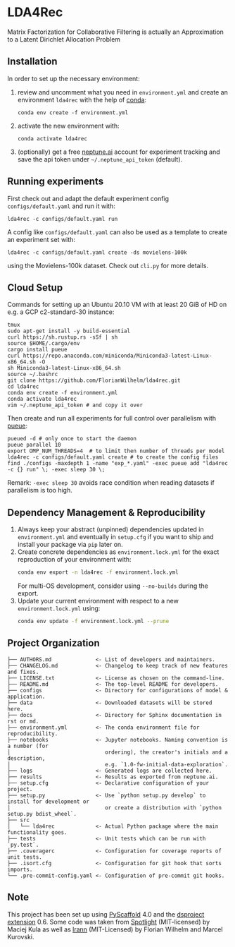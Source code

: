 # LDA4Rec

Matrix Factorization for Collaborative Filtering is actually an Approximation to a Latent Dirichlet Allocation Problem

## Installation

In order to set up the necessary environment:

1. review and uncomment what you need in `environment.yml` and create an environment `lda4rec` with the help of [conda]:
   ```
   conda env create -f environment.yml
   ```
2. activate the new environment with:
   ```
   conda activate lda4rec
   ```
3. (optionally) get a free [neptune.ai] account for experiment tracking and save the api token
   under `~/.neptune_api_token` (default).

## Running experiments

First check out and adapt the default experiment config `configs/default.yaml` and run it with:
```
lda4rec -c configs/default.yaml run
```
A config like `configs/default.yaml` can also be used as a template to create an experiment set with:
```
lda4rec -c configs/default.yaml create -ds movielens-100k
```
using the Movielens-100k dataset. Check out `cli.py` for more details.


## Cloud Setup

Commands for setting up an Ubuntu 20.10 VM with at least 20 GiB of HD on e.g. a GCP c2-standard-30 instance:
```
tmux
sudo apt-get install -y build-essential
curl https://sh.rustup.rs -sSf | sh
source $HOME/.cargo/env
cargo install pueue
curl https://repo.anaconda.com/miniconda/Miniconda3-latest-Linux-x86_64.sh -O
sh Miniconda3-latest-Linux-x86_64.sh
source ~/.bashrc
git clone https://github.com/FlorianWilhelm/lda4rec.git
cd lda4rec
conda env create -f environment.yml
conda activate lda4rec
vim ~/.neptune_api_token # and copy it over
```
Then create and run all experiments for full control over parallelism with [pueue]:
```
pueued -d # only once to start the daemon
pueue parallel 10
export OMP_NUM_THREADS=4  # to limit then number of threads per model
lda4rec -c configs/default.yaml create # to create the config files
find ./configs -maxdepth 1 -name "exp_*.yaml" -exec pueue add "lda4rec -c {} run" \; -exec sleep 30 \;
```
Remark: `-exec sleep 30` avoids race condition when reading datasets if parallelism is too high.


## Dependency Management & Reproducibility

1. Always keep your abstract (unpinned) dependencies updated in `environment.yml` and eventually
   in `setup.cfg` if you want to ship and install your package via `pip` later on.
2. Create concrete dependencies as `environment.lock.yml` for the exact reproduction of your
   environment with:
   ```bash
   conda env export -n lda4rec -f environment.lock.yml
   ```
   For multi-OS development, consider using `--no-builds` during the export.
3. Update your current environment with respect to a new `environment.lock.yml` using:
   ```bash
   conda env update -f environment.lock.yml --prune
   ```
## Project Organization

```
├── AUTHORS.md              <- List of developers and maintainers.
├── CHANGELOG.md            <- Changelog to keep track of new features and fixes.
├── LICENSE.txt             <- License as chosen on the command-line.
├── README.md               <- The top-level README for developers.
├── configs                 <- Directory for configurations of model & application.
├── data                    <- Downloaded datasets will be stored here.
├── docs                    <- Directory for Sphinx documentation in rst or md.
├── environment.yml         <- The conda environment file for reproducibility.
├── notebooks               <- Jupyter notebooks. Naming convention is a number (for
│                              ordering), the creator's initials and a description,
│                              e.g. `1.0-fw-initial-data-exploration`.
├── logs                    <- Generated logs are collected here.
├── results                 <- Results as exported from neptune.ai.
├── setup.cfg               <- Declarative configuration of your project.
├── setup.py                <- Use `python setup.py develop` to install for development or
│                              or create a distribution with `python setup.py bdist_wheel`.
├── src
│   └── lda4rec             <- Actual Python package where the main functionality goes.
├── tests                   <- Unit tests which can be run with `py.test`.
├── .coveragerc             <- Configuration for coverage reports of unit tests.
├── .isort.cfg              <- Configuration for git hook that sorts imports.
└── .pre-commit-config.yaml <- Configuration of pre-commit git hooks.
```

<!-- pyscaffold-notes -->

## Note

This project has been set up using [PyScaffold] 4.0 and the [dsproject extension] 0.6.
Some code was taken from [Spotlight] (MIT-licensed) by Maciej Kula as well as [lrann] (MIT-Licensed) by
Florian Wilhelm and Marcel Kurovski.

[PyScaffold]: https://pyscaffold.org/
[conda]: https://docs.conda.io/
[pre-commit]: https://pre-commit.com/
[Jupyter]: https://jupyter.org/
[nbstripout]: https://github.com/kynan/nbstripout
[Google style]: http://google.github.io/styleguide/pyguide.html#38-comments-and-docstrings
[dsproject extension]: https://github.com/pyscaffold/pyscaffoldext-dsproject
[pueue]: https://github.com/Nukesor/pueue
[neptune.ai]: https://neptune.ai/
[Spotlight]: https://github.com/maciejkula/spotlight
[lrann]: https://github.com/FlorianWilhelm/lrann
